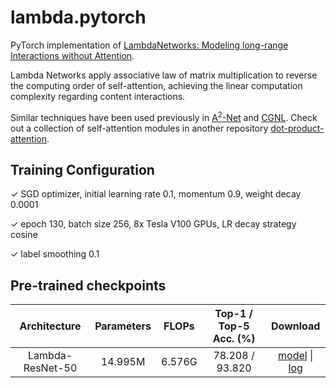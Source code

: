 # lambda.pytorch

PyTorch implementation of [LambdaNetworks: Modeling long-range Interactions without Attention](https://openreview.net/forum?id=xTJEN-ggl1b).

Lambda Networks apply associative law of matrix multiplication to reverse the computing order of self-attention, achieving the linear computation complexity regarding content interactions.

Similar techniques have been used previously in [A<sup>2</sup>-Net](https://arxiv.org/abs/1810.11579) and [CGNL](https://arxiv.org/abs/1810.13125). Check out a collection of self-attention modules in another repository [dot-product-attention](https://github.com/d-li14/dot-product-attention).

## Training Configuration
✓ SGD optimizer, initial learning rate 0.1, momentum 0.9, weight decay 0.0001

✓ epoch 130, batch size 256, 8x Tesla V100 GPUs, LR decay strategy cosine

✓ label smoothing 0.1

## Pre-trained checkpoints
| Architecture             | Parameters | FLOPs | Top-1 / Top-5 Acc. (%) | Download |
| :----------------------: | :--------: | :---: | :------------------------: | :------: |
| Lambda-ResNet-50 | 14.995M | 6.576G | 78.208 / 93.820 | [model](https://hkustconnect-my.sharepoint.com/:u:/g/personal/dlibh_connect_ust_hk/EUZkICtpXitIq6PGa6h6m_YBnFXCiCYTSuqoIUqiR33C5A?e=mhgEbC) &#124; [log](https://hkustconnect-my.sharepoint.com/:t:/g/personal/dlibh_connect_ust_hk/EQuZ1itCS2dFpN2MBVepL5YBQe9N-ZUv6y4vNdO5uiVFig?e=dX7Id1) |
